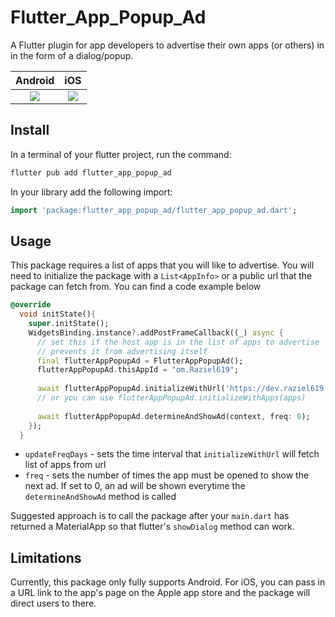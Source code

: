 # Flutter_App_Popup_Ad

A Flutter plugin for app developers to advertise their own apps (or others) in in the form of a dialog/popup.


Android             | iOS 
:-------------------------:|:-------------------------:
![](https://raw.githubusercontent.com/Raziel619/flutter_app_popup_ad/master/doc/android_screenshot.png) | ![](https://raw.githubusercontent.com/Raziel619/flutter_app_popup_ad/master/doc/ios_screenshot.png) 

## Install

In a terminal of your flutter project, run the command:

``` dart	
flutter pub add flutter_app_popup_ad
```

In your library add the following import:

``` dart
import 'package:flutter_app_popup_ad/flutter_app_popup_ad.dart';
```

## Usage

This package requires a list of apps that you will like to advertise. You will need to initialize the package with a `List<AppInfo>` or a public url that the package can fetch from. You can find a code example below

```dart 
@override
  void initState(){
    super.initState();
    WidgetsBinding.instance?.addPostFrameCallback((_) async {
      // set this if the host app is in the list of apps to advertise
      // prevents it from advertising itself
      final flutterAppPopupAd = FlutterAppPopupAd();
      flutterAppPopupAd.thisAppId = "om.Raziel619";
      
      await flutterAppPopupAd.initializeWithUrl('https://dev.raziel619.com/ariel/api/getpreviews', updateFreqDays: 1);
      // or you can use flutterAppPopupAd.initializeWithApps(apps)
      
      await flutterAppPopupAd.determineAndShowAd(context, freq: 0);
    });
  }
```

- `updateFreqDays` - sets the time interval that `initializeWithUrl` will fetch list of apps from url
- `freq` - sets the number of times the app must be opened to show the next ad. If set to 0, an ad will be shown everytime the `determineAndShowAd` method is called

Suggested approach is to call the package after your `main.dart` has returned a MaterialApp so that flutter's `showDialog` method can work.

## Limitations

Currently, this package only fully supports Android. For iOS, you can pass in a URL link to the app's page on the Apple app store and the package will direct users to there.

